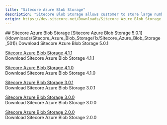 ```yaml
---
title: "Sitecore Azure Blob Storage"
description: "Sitecore Blob Storage allows customer to store large number of media items with more efficient hosting cost and greater performance by removing large blobs from SQL Databases and move them to blob storage.Releases prior to 2.0.0 are located under the corresponding Sitecore Experience Platform downloads page."
origin: https://dev.sitecore.net/Downloads/Sitecore_Azure_Blob_Storage.aspx
---
```


<Card variant='outlineRaised' px={0} mb={8}>
<CardHeader>
## Sitecore Azure Blob Storage
</CardHeader>
<CardBody>
[Sitecore Azure Blob Storage 5.0.1](/downloads/Sitecore_Azure_Blob_Storage/1x/Sitecore_Azure_Blob_Storage_501)\
Download Sitecore Azure Blob Storage 5.0.1

[Sitecore Azure Blob Storage 4.1.1](/downloads/Sitecore_Azure_Blob_Storage/1x/Sitecore_Azure_Blob_Storage_411)\
Download Sitecore Azure Blob Storage 4.1.1

[Sitecore Azure Blob Storage 4.1.0](/downloads/Sitecore_Azure_Blob_Storage/1x/Sitecore_Azure_Blob_Storage_410)\
Download Sitecore Azure Blob Storage 4.1.0

[Sitecore Azure Blob Storage 3.0.1](/downloads/Sitecore_Azure_Blob_Storage/1x/Sitecore_Azure_Blob_Storage_301)\
Download Sitecore Azure Blob Storage 3.0.1

[Sitecore Azure Blob Storage 3.0.0](/downloads/Sitecore_Azure_Blob_Storage/1x/Sitecore_Azure_Blob_Storage_300)\
Download Sitecore Azure Blob Storage 3.0.0

[Sitecore Azure Blob Storage 2.0.0](/downloads/Sitecore_Azure_Blob_Storage/1x/Sitecore_Azure_Blob_Storage_200)\
Download Sitecore Azure Blob Storage 2.0.0


</CardBody>          
</Card>